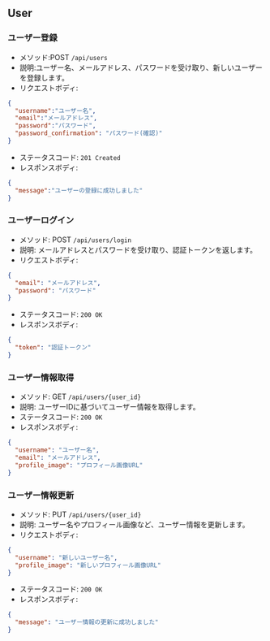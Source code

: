 ## User

### ユーザー登録
- メソッド:POST `/api/users`
- 説明:ユーザー名、メールアドレス、パスワードを受け取り、新しいユーザーを登録します。
- リクエストボディ:
```json
{
  "username":"ユーザー名",
  "email":"メールアドレス",
  "password":"パスワード",
  "password_confirmation": "パスワード(確認)"
}
```
- ステータスコード: `201 Created`
- レスポンスボディ:
```json
{
  "message":"ユーザーの登録に成功しました"
}
```

### ユーザーログイン
- メソッド: POST `/api/users/login`
- 説明: メールアドレスとパスワードを受け取り、認証トークンを返します。
- リクエストボディ:
```json
{
  "email": "メールアドレス",
  "password": "パスワード"
}
```
- ステータスコード: `200 OK`
- レスポンスボディ:
```json
{
  "token": "認証トークン"
}
```
### ユーザー情報取得
- メソッド: GET `/api/users/{user_id}`
- 説明: ユーザーIDに基づいてユーザー情報を取得します。
- ステータスコード: `200 OK`
- レスポンスボディ:
```json
{
  "username": "ユーザー名",
  "email": "メールアドレス",
  "profile_image": "プロフィール画像URL"
}
```

### ユーザー情報更新
- メソッド: PUT `/api/users/{user_id}`
- 説明: ユーザー名やプロフィール画像など、ユーザー情報を更新します。
- リクエストボディ:
```json
{
  "username": "新しいユーザー名",
  "profile_image": "新しいプロフィール画像URL"
}
```
- ステータスコード: `200 OK`
- レスポンスボディ:
```json
{
  "message": "ユーザー情報の更新に成功しました"
}
```